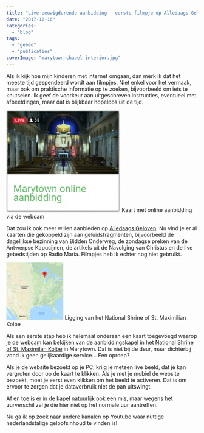 ```yaml
---
title: "Live eeuwigdurende aanbidding - eerste filmpje op Alledaags Geloven"
date: "2017-12-16"
categories: 
  - "blog"
tags: 
  - "gebed"
  - "publicaties"
coverImage: "marytown-chapel-interior.jpg"
---
```


Als ik kijk hoe mijn kinderen met internet omgaan, dan merk ik dat het meeste tijd gespendeerd wordt aan filmpjes. Niet enkel voor het vermaak, maar ook om praktische informatie op te zoeken, bijvoorbeeld om iets te knutselen. Ik geef de voorkeur aan uitgeschreven instructies, eventueel met afbeeldingen, maar dat is blijkbaar hopeloos uit de tijd.

[![](images/marytown-300x267.png)](http://alledaags.gelovenleren.net/) Kaart met online aanbidding via de webcam

Dat zou ik ook meer willen aanbieden op [Alledaags Geloven](http://alledaags.gelovenleren.net/). Nu vind je er al kaarten die gekoppeld zijn aan geluidsfragmenten, bijvoorbeeld de dagelijkse bezinning van Bidden Onderweg, de zondagse preken van de Antwerpse Kapucijnen, de artikels uit de Navolging van Christus en de live gebedstijden op Radio Maria. Filmpjes heb ik echter nog niet gebruikt.

[![](images/marytown-map-150x150.png)](https://www.google.be/maps/place/National+Shrine+of+St.+Maximilian+Kolbe+at+Marytown/@41.6381445,-114.5920916,3.88z/data=!4m12!1m6!3m5!1s0x880f9722f45e2b37:0x32b910b35ee9b0db!2sNational+Shrine+of+St.+Maximilian+Kolbe+at+Marytown!8m2!3d42.2790682!4d-87.980256!3m4!1s0x880f9722f45e2b37:0x32b910b35ee9b0db!8m2!3d42.2790682!4d-87.980256) Ligging van het National Shrine of St. Maximilian Kolbe

Als een eerste stap heb ik helemaal onderaan een kaart toegevoegd waarop je de [webcam](https://kolbeshrine.org/chapel-live-stream) kan bekijken van de aanbiddingskapel in het [National Shrine of St. Maximilan Kolbe](https://kolbeshrine.org/) in Marytown. Dat is niet bij de deur, maar dichterbij vond ik geen gelijkaardige service... Een oproep?

Als je de website bezoekt op je PC, krijg je meteen live beeld, dat je kan vergroten door op de kaart te klikken. Als je met je mobiel de website bezoekt, moet je eerst even klikken om het beeld te activeren. Dat is om ervoor te zorgen dat je dataverbruik niet de pan uitswingt.

Af en toe is er in de kapel natuurlijk ook een mis, maar wegens het uurverschil zal je die hier niet op het normale uur aantreffen.

Nu ga ik op zoek naar andere kanalen op Youtube waar nuttige nederlandstalige geloofsinhoud te vinden is!
